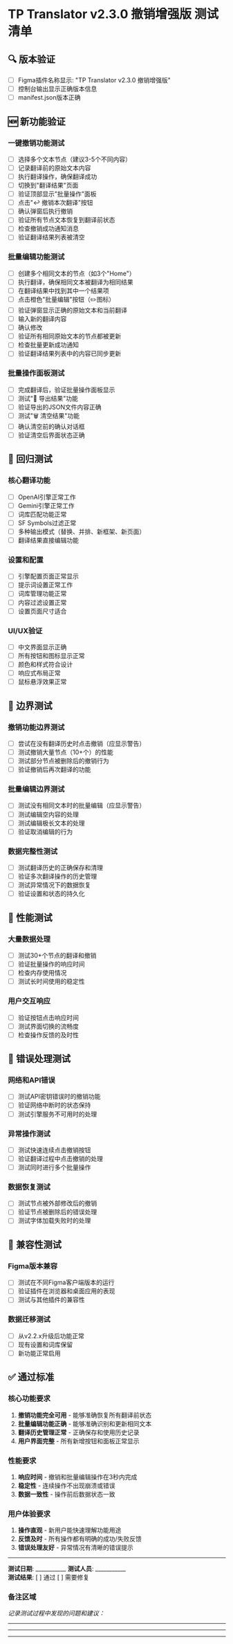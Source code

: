 # TP Translator v2.3.0 撤销增强版 测试清单

## 🔍 版本验证
- [ ] Figma插件名称显示: "TP Translator v2.3.0 撤销增强版"
- [ ] 控制台输出显示正确版本信息
- [ ] manifest.json版本正确

## 🆕 新功能验证

### 一键撤销功能测试
- [ ] 选择多个文本节点（建议3-5个不同内容）
- [ ] 记录翻译前的原始文本内容
- [ ] 执行翻译操作，确保翻译成功
- [ ] 切换到"翻译结果"页面
- [ ] 验证顶部显示"批量操作"面板
- [ ] 点击"↩️ 撤销本次翻译"按钮
- [ ] 确认弹窗后执行撤销
- [ ] 验证所有节点文本恢复到翻译前状态
- [ ] 检查撤销成功通知消息
- [ ] 验证翻译结果列表被清空

### 批量编辑功能测试
- [ ] 创建多个相同文本的节点（如3个"Home"）
- [ ] 执行翻译，确保相同文本被翻译为相同结果
- [ ] 在翻译结果中找到其中一个结果项
- [ ] 点击橙色"批量编辑"按钮（✏️图标）
- [ ] 验证弹窗显示正确的原始文本和当前翻译
- [ ] 输入新的翻译内容
- [ ] 确认修改
- [ ] 验证所有相同原始文本的节点都被更新
- [ ] 检查批量更新成功通知
- [ ] 验证翻译结果列表中的内容已同步更新

### 批量操作面板测试
- [ ] 完成翻译后，验证批量操作面板显示
- [ ] 测试"📄 导出结果"功能
- [ ] 验证导出的JSON文件内容正确
- [ ] 测试"🗑️ 清空结果"功能
- [ ] 确认清空前的确认对话框
- [ ] 验证清空后界面状态正确

## 🔄 回归测试

### 核心翻译功能
- [ ] OpenAI引擎正常工作
- [ ] Gemini引擎正常工作
- [ ] 词库匹配功能正常
- [ ] SF Symbols过滤正常
- [ ] 多种输出模式（替换、并排、新框架、新页面）
- [ ] 翻译结果直接编辑功能

### 设置和配置
- [ ] 引擎配置页面正常显示
- [ ] 提示词设置正常工作
- [ ] 词库管理功能正常
- [ ] 内容过滤设置正常
- [ ] 设置页面尺寸适合

### UI/UX验证
- [ ] 中文界面显示正确
- [ ] 所有按钮和图标显示正常
- [ ] 颜色和样式符合设计
- [ ] 响应式布局正常
- [ ] 鼠标悬浮效果正常

## 🧪 边界测试

### 撤销功能边界测试
- [ ] 尝试在没有翻译历史时点击撤销（应显示警告）
- [ ] 测试撤销大量节点（10+个）的性能
- [ ] 测试部分节点被删除后的撤销行为
- [ ] 验证撤销后再次翻译的功能

### 批量编辑边界测试
- [ ] 测试没有相同文本时的批量编辑（应显示警告）
- [ ] 测试编辑空内容的处理
- [ ] 测试编辑极长文本的处理
- [ ] 验证取消编辑的行为

### 数据完整性测试
- [ ] 测试翻译历史的正确保存和清理
- [ ] 验证多次翻译操作的历史管理
- [ ] 测试异常情况下的数据恢复
- [ ] 验证设置和状态的持久化

## 🎯 性能测试

### 大量数据处理
- [ ] 测试30+个节点的翻译和撤销
- [ ] 验证批量操作的响应时间
- [ ] 检查内存使用情况
- [ ] 测试长时间使用的稳定性

### 用户交互响应
- [ ] 验证按钮点击响应时间
- [ ] 测试界面切换的流畅度
- [ ] 检查操作反馈的及时性

## 🐛 错误处理测试

### 网络和API错误
- [ ] 测试API密钥错误时的撤销功能
- [ ] 验证网络中断时的状态保持
- [ ] 测试引擎服务不可用时的处理

### 异常操作测试
- [ ] 测试快速连续点击撤销按钮
- [ ] 验证翻译过程中点击撤销的处理
- [ ] 测试同时进行多个批量操作

### 数据恢复测试
- [ ] 测试节点被外部修改后的撤销
- [ ] 验证节点被删除后的错误处理
- [ ] 测试字体加载失败时的处理

## 📱 兼容性测试

### Figma版本兼容
- [ ] 测试在不同Figma客户端版本的运行
- [ ] 验证插件在浏览器和桌面应用的表现
- [ ] 测试与其他插件的兼容性

### 数据迁移测试
- [ ] 从v2.2.x升级后功能正常
- [ ] 现有设置和词库保留
- [ ] 新功能正常启用

## ✅ 通过标准

### 核心功能要求
1. **撤销功能完全可用** - 能够准确恢复所有翻译前状态
2. **批量编辑功能正确** - 能够准确识别和更新相同文本
3. **翻译历史管理正常** - 正确保存和使用历史记录
4. **用户界面完整** - 所有新增按钮和面板正常显示

### 性能要求
1. **响应时间** - 撤销和批量编辑操作在3秒内完成
2. **稳定性** - 连续操作不出现崩溃或错误
3. **数据一致性** - 操作前后数据状态一致

### 用户体验要求
1. **操作直观** - 新用户能快速理解功能用途
2. **反馈及时** - 所有操作都有明确的成功/失败反馈
3. **错误处理友好** - 异常情况有清晰的错误提示

---

**测试日期**: ___________
**测试人员**: ___________  
**测试结果**: [ ] 通过 [ ] 需要修复

### 备注区域
_记录测试过程中发现的问题和建议：_

_______________________________________________________
_______________________________________________________
_______________________________________________________